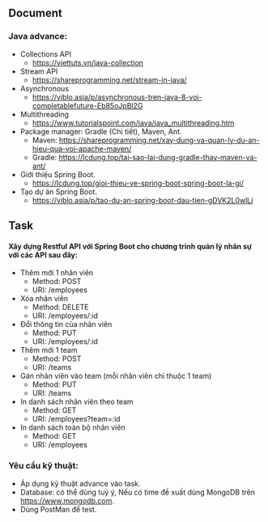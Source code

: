 ## Document 
### Java advance:
- Collections API 
	- https://viettuts.vn/java-collection
- Stream API 
	- https://shareprogramming.net/stream-in-java/
- Asynchronous 
	- https://viblo.asia/p/asynchronous-tren-java-8-voi-completablefuture-Eb85oJpBl2G
- Multithreading 
	- https://www.tutorialspoint.com/java/java_multithreading.htm
- Package manager: Gradle (Chi tiết), Maven, Ant.
	- Maven: https://shareprogramming.net/xay-dung-va-quan-ly-du-an-hieu-qua-voi-apache-maven/
	- Gradle: https://lcdung.top/tai-sao-lai-dung-gradle-thay-maven-va-ant/
- Giới thiệu Spring Boot.
	- https://lcdung.top/gioi-thieu-ve-spring-boot-spring-boot-la-gi/
- Tạo dự án Spring Boot.
	- https://viblo.asia/p/tao-du-an-spring-boot-dau-tien-gDVK2L0wlLj

## Task
#### Xây dựng Restful API với Spring Boot cho chương trình quản lý nhân sự với các API sau đây:
- Thêm mới 1 nhân viên
	- Method: POST
	- URI: /employees
- Xóa nhân viên
	- Method: DELETE
	- URI: /employees/:id
- Đổi thông tin của nhân viên
	- Method: PUT
	- URI: /employees/:id
- Thêm mới 1 team
	- Method: POST
	- URI: /teams
- Gán nhân viên vào team (mỗi nhân viên chỉ thuộc 1 team)
	- Method: PUT
	- URI: /teams
- In danh sách nhân viên theo team
	- Method: GET
	- URI: /employees?team=:id
- In danh sách toàn bộ nhân viên
	- Method: GET
	- URI: /employees


### Yêu cầu kỹ thuật: 
- Áp dụng kỹ thuật advance vào task.
- Database: có thể dùng tuỳ ý, Nếu có time đề xuất dùng MongoDB trên https://www.mongodb.com.
- Dùng PostMan để test.
